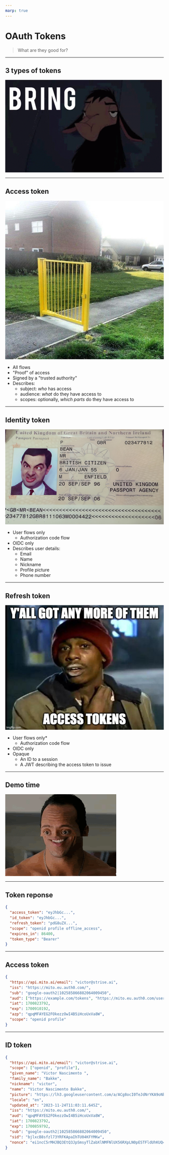 ```yaml
---
marp: true
---
```


# OAuth Tokens

> What are they good for?

---

## 3 types of tokens

![](https://github.com/Gipphe/presentations/blob/main/2023-11-27%20-%20OAuth%20Tokens/img/bring-it-on-kuzco.gif?raw=true)

---

## Access token

![bg right](https://github.com/Gipphe/presentations/blob/main/2023-11-27%20-%20OAuth%20Tokens/img/gate.jpg?raw=true)

- All flows
- "Proof" of access
- Signed by a "trusted authority"
- Describes:
  - subject: _who_ has access
  - audience: _what_ do they have access to
  - scopes: optionally, _which parts_ do they have access to

---

## Identity token

![bg right contain](https://github.com/Gipphe/presentations/blob/main/2023-11-27%20-%20OAuth%20Tokens/img/passport.jpg?raw=true)

- User flows only
  - Authorization code flow
- OIDC only
- Describes user details:
  - Email
  - Name
  - Nickname
  - Profile picture
  - Phone number

---

## Refresh token

![bg right contain](https://github.com/Gipphe/presentations/blob/main/2023-11-27%20-%20OAuth%20Tokens/img/refresh_tokens.jpg?raw=true)

- User flows only\*
  - Authorization code flow
- OIDC only
- Opaque
  - An ID to a session
  - A JWT describing the access token to issue

---

## Demo time

![](https://github.com/Gipphe/presentations/blob/main/2023-11-27%20-%20OAuth%20Tokens/img/NH9FsJ9.gif?raw=true)

---

## Token reponse

```json
{
  "access_token": "eyJhbGc...",
  "id_token": "eyJhbGc...",
  "refresh_token": "pdG8uZX...",
  "scope": "openid profile offline_access",
  "expires_in": 86400,
  "token_type": "Bearer"
}
```

---

## Access token

```json
{
  "https://api.mito.ai/email": "victor@strise.ai",
  "iss": "https://mito.eu.auth0.com/",
  "sub": "google-oauth2|102585866882064009450",
  "aud": ["https://example.com/tokens", "https://mito.eu.auth0.com/userinfo"],
  "iat": 1700823792,
  "exp": 1700910192,
  "azp": "qpqMFAYEG2FOkezzOwI4B5iHcoUxVa8W",
  "scope": "openid profile"
}
```

---

## ID token

```json
{
  "https://api.mito.ai/email": "victor@strise.ai",
  "scope": ["openid", "profile"],
  "given_name": "Victor Nascimento ",
  "family_name": "Bakke",
  "nickname": "victor",
  "name": "Victor Nascimento Bakke",
  "picture": "https://lh3.googleusercontent.com/a/ACg8ocI0TeJdNrYKA9oNbuSu-Bc0R4ReZK7cCZJUI85Z-8k-=s96-c",
  "locale": "en",
  "updated_at": "2023-11-24T11:03:11.645Z",
  "iss": "https://mito.eu.auth0.com/",
  "aud": "qpqMFAYEG2FOkezzOwI4B5iHcoUxVa8W",
  "iat": 1700823792,
  "exp": 1700859792,
  "sub": "google-oauth2|102585866882064009450",
  "sid": "bjlxcB8sfzl73YRFKApaIhTU04KFYMKw",
  "nonce": "ei1ncC5rMHJBQ3EtQ3JpSmsyTlZabXlNMFNlUX56RXpLN0pESTFldUhKUQ=="
}
```
